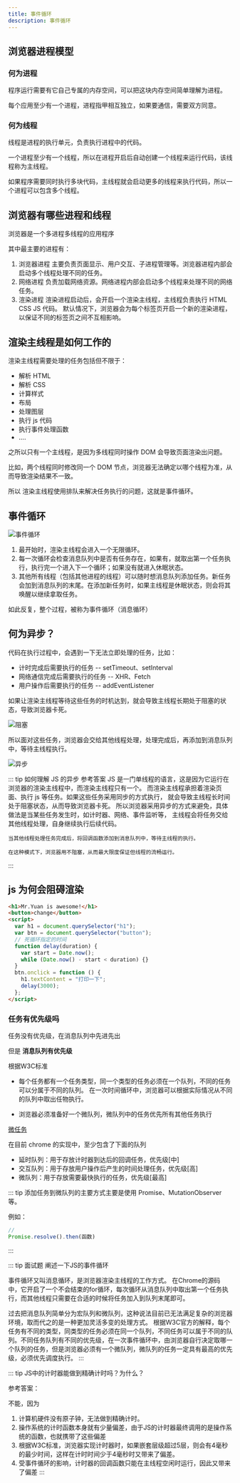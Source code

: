```yaml
---
title: 事件循环
description: 事件循环
---
```


## 浏览器进程模型

### 何为进程

程序运行需要有它自己专属的内存空间，可以把这块内存空间简单理解为进程。

每个应用至少有一个进程，进程指甲相互独立，如果要通信，需要双方同意。

### 何为线程

线程是进程的执行单元，负责执行进程中的代码。

一个进程至少有一个线程，所以在进程开启后自动创建一个线程来运行代码，该线程称为主线程。

如果程序需要同时执行多块代码，主线程就会启动更多的线程来执行代码，所以一个进程可以包含多个线程。

## 浏览器有哪些进程和线程

浏览器是一个多进程多线程的应用程序

其中最主要的进程有：

1. 浏览器进程
   主要负责页面显示、用户交互、子进程管理等。浏览器进程内部会启动多个线程处理不同的任务。
2. 网络进程
   负责加载网络资源。网络进程内部会启动多个线程来处理不同的网络任务。
3. 渲染进程
   渲染进程启动后，会开启一个渲染主线程，主线程负责执行 HTML CSS JS 代码。
   默认情况下，浏览器会为每个标签页开启一个新的渲染进程，以保证不同的标签页之间不互相影响。

## 渲染主线程是如何工作的

渲染主线程需要处理的任务包括但不限于：

- 解析 HTML
- 解析 CSS
- 计算样式
- 布局
- 处理图层
- 执行 js 代码
- 执行事件处理函数
- ....

之所以只有一个主线程，是因为多线程同时操作 DOM 会导致页面渲染出问题。

比如，两个线程同时修改同一个 DOM 节点，浏览器无法确定以哪个线程为准，从而导致渲染结果不一致。

所以 渲染主线程使用排队来解决任务执行的问题，这就是事件循环。

## 事件循环

![事件循环](./images/event-loop.png)

1. 最开始时，渲染主线程会进入一个无限循环。
2. 每一次循环会检查消息队列中是否有任务存在，如果有，就取出第一个任务执行，执行完一个进入下一个循环；如果没有就进入休眠状态。
3. 其他所有线程（包括其他进程的线程）可以随时想消息队列添加任务。新任务会加到消息队列的末尾。在添加新任务时，如果主线程是休眠状态，则会将其唤醒以继续拿取任务。

如此反复，整个过程，被称为事件循环（消息循环）

## 何为异步？

代码在执行过程中，会遇到一下无法立即处理的任务，比如：

- 计时完成后需要执行的任务 -- setTimeout、setInterval
- 网络通信完成后需要执行的任务 -- XHR、Fetch
- 用户操作后需要执行的任务 -- addEventListener

如果让渲染主线程等待这些任务的时机达到，就会导致主线程长期处于阻塞的状态，导致浏览器卡死。

![阻塞](./images/zs.png)

所以面对这些任务，浏览器会交给其他线程处理，处理完成后，再添加到消息队列中，等待主线程执行。

![异步](./images/yb.png)

::: tip 如何理解 JS 的异步
参考答案
JS 是一门单线程的语言，这是因为它运行在浏览器的渲染主线程中，而渲染主线程只有一个。
而渲染主线程承担着渲染页面、执行 js 等任务。如果这些任务采用同步的方式执行，
就会导致主线程长时间处于阻塞状态，从而导致浏览器卡死。
所以浏览器采用异步的方式来避免，具体做法是当某些任务发生时，如计时器、网络、事件监听等，
主线程会将任务交给其他线程处理，自身继续执行后续代码。

    当其他线程处理任务完成后，将回调函数添加到消息队列中，等待主线程的执行。

    在这种模式下，浏览器用不阻塞，从而最大限度保证但线程的流畅运行。

:::

## js 为何会阻碍渲染

```html
<h1>Mr.Yuan is awesome!</h1>
<button>change</button>
<script>
  var h1 = document.querySelector("h1");
  var btn = document.querySelector("button");
  // 死循环指定的时间
  function delay(duration) {
    var start = Date.now();
    while (Date.now() - start < duration) {}
  }
  btn.onclick = function () {
    h1.textContent = "打印一下";
    delay(3000);
  };
</script>
```

### 任务有优先级吗

任务没有优先级，在消息队列中先进先出

但是 **消息队列有优先级**

根据W3C标准
- 每个任务都有一个任务类型，同一个类型的任务必须在一个队列，不同的任务可以分属于不同的队列。
在一次时间循环中，浏览器可以根据实际情况从不同的队列中取出任物执行。

- 浏览器必须准备好一个微队列，微队列中的任务优先所有其他任务执行

[微任务](https://html.spec.whatwg.org/multipage/webappapis.html#perform-a-microtask-checkpoint)


在目前 chrome 的实现中，至少包含了下面的队列

- 延时队列：用于存放计时器到达后的回调任务，优先级[中]
- 交互队列：用于存放用户操作后产生的时间处理任务，优先级[高]
- 微队列：用于存放需要最快执行的任务，优先级[最高]

::: tip 添加任务到微队列的主要方式主要是使用 Promise、MutationObserver等。

例如：
```js
//
Promise.resolve().then(函数)
```
:::

::: tip 面试题 阐述一下JS的事件循环

事件循环又叫消息循环，是浏览器渲染主线程的工作方式。
在Chrome的源码中，它开启了一个不会结束的for循环，每次循环从消息队列中取出第一个任务执行，而其他线程只需要在合适的时候将任务加入到队列末尾即可。

过去把消息队列简单分为宏队列和微队列，这种说法目前已无法满足复杂的浏览器环境，取而代之的是一种更加灵活多变的处理方式。
根据W3C官方的解释，每个任务有不同的类型，同类型的任务必须在同一个队列，不同任务可以属于不同的队列。不同任务队列有不同的优先级，在一次事件循环中，由浏览器自行决定取哪一个队列的任务，但是浏览器必须有一个微队列，微队列的任务一定具有最高的优先级，必须优先调度执行。
:::


::: tip JS中的计时器能做到精确计时吗？为什么？

参考答案：

不能，因为

1. 计算机硬件没有原子钟，无法做到精确计时。
2. 操作系统的计时函数本身就有少量偏差，由于JS的计时器最终调用的是操作系统的函数，也就携带了这些偏差
3. 根据W3C标准，浏览器实现计时器时，如果嵌套层级超过5层，则会有4毫秒的最少时间，这样在计时时间少于4毫秒时又带来了偏差。
4. 受事件循环的影响，计时器的回调函数只能在主线程空闲时运行，因此又带来了偏差
:::